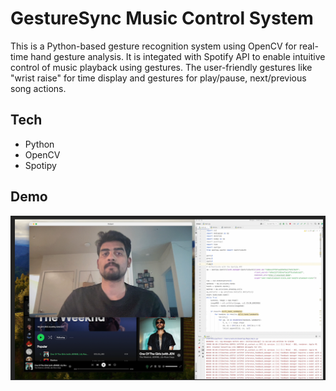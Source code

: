 # GestureSync Music Control System
This is a Python-based gesture recognition system using OpenCV for real-time hand gesture analysis.
It is integated with Spotify API to enable intuitive control of music playback using gestures.
The user-friendly gestures like "wrist raise" for time display and gestures for play/pause, next/previous song actions.



## Tech

- Python
- OpenCV
- Spotipy

## Demo
[![Demo](assets/demo-thumbnail.png)](https://drive.google.com/file/d/1W7uorXOYxEOXGkynt3Ren8KnbUF8xQ4l/view?usp=sharing)
